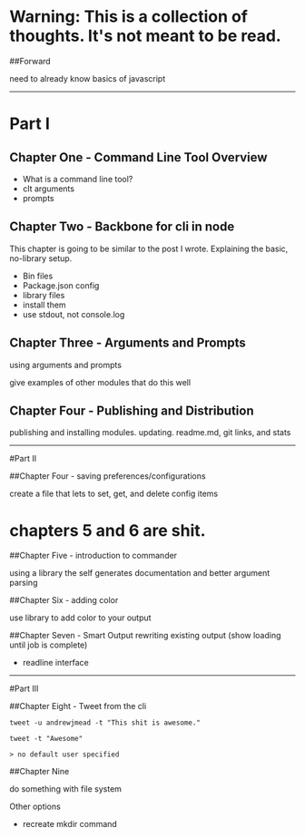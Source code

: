 # Warning: This is a collection of thoughts. It's not meant to be read.

##Forward

need to already know basics of javascript

-----
# Part I

## Chapter One - Command Line Tool Overview

* What is a command line tool?
* clt arguments
* prompts

## Chapter Two - Backbone for cli in node

This chapter is going to be similar to the post I wrote. Explaining the basic, no-library setup.

* Bin files
* Package.json config
* library files
* install them
* use stdout, not console.log

## Chapter Three - Arguments and Prompts

using arguments and prompts

give examples of other modules that do this well

## Chapter Four - Publishing and Distribution

publishing and installing modules. updating. readme.md, git links, and stats

-----
#Part II

##Chapter Four - saving preferences/configurations

create a file that lets to set, get, and delete config items

# chapters 5 and 6 are shit.

##Chapter Five - introduction to commander

using a library the self generates documentation and better argument parsing

##Chapter Six - adding color

use library to add color to your output

##Chapter Seven - Smart Output
rewriting existing output (show loading until job is complete)

 * readline interface

-----
#Part III

##Chapter Eight - Tweet from the cli

	tweet -u andrewjmead -t "This shit is awesome."
	
	tweet -t "Awesome"
	
	> no default user specified

##Chapter Nine

do something with file system

Other options

* recreate mkdir command